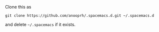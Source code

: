 Clone this as 

```
git clone https://github.com/anooprh/.spacemacs.d.git ~/.spacemacs.d
```

and delete `~/.spacemacs` if it exists.

